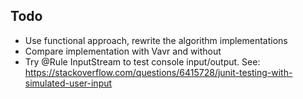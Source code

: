 ## Todo

- Use functional approach, rewrite the algorithm implementations
- Compare implementation with Vavr and without
- Try @Rule InputStream to test console input/output. See: https://stackoverflow.com/questions/6415728/junit-testing-with-simulated-user-input

